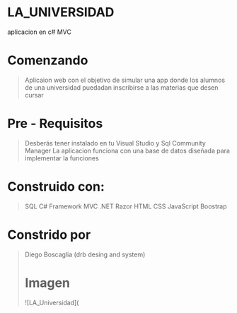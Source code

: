 # LA_UNIVERSIDAD
aplicacion en c# MVC
# Comenzando
> Aplicaion web  con el objetivo de simular una app donde los alumnos de una universidad
>puedadan inscribirse a las materias que desen cursar
# Pre - Requisitos
> Desberás tener instalado en tu Visual Studio y Sql  Community Manager
> La aplicacion funciona con una base de datos diseñada para implementar la funciones
# Construido con:
> SQL
> C#
> Framework MVC
>.NET
> Razor
> HTML
> CSS
> JavaScript
> Boostrap
# Constrido por
> Diego Boscaglia (drb desing and system)
># Imagen
>![LA_Universidad](
